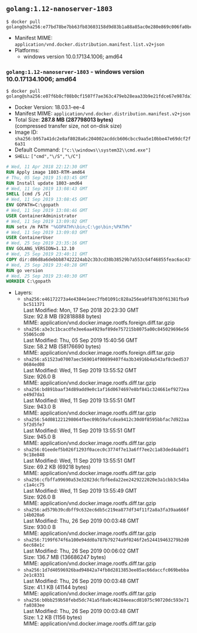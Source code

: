 ## `golang:1.12-nanoserver-1803`

```console
$ docker pull golang@sha256:e77bd78be7bb63fb83603158d9d83b1a88a85ac0e280e869c006fa0bcc7d6fe4
```

-	Manifest MIME: `application/vnd.docker.distribution.manifest.list.v2+json`
-	Platforms:
	-	windows version 10.0.17134.1006; amd64

### `golang:1.12-nanoserver-1803` - windows version 10.0.17134.1006; amd64

```console
$ docker pull golang@sha256:e07f6b8cf08b0cf1507f7ae363c479eb28eaa33b9e21fdce67e987da1c48cf83
```

-	Docker Version: 18.03.1-ee-4
-	Manifest MIME: `application/vnd.docker.distribution.manifest.v2+json`
-	Total Size: **287.8 MB (287798013 bytes)**  
	(compressed transfer size, not on-disk size)
-	Image ID: `sha256:b957a41dc2e8af8028a6c204002acddcb606cbcc9aa5e10bbe47e69dcf2f6a31`
-	Default Command: `["c:\\windows\\system32\\cmd.exe"]`
-	`SHELL`: `["cmd","\/S","\/C"]`

```dockerfile
# Wed, 11 Apr 2018 22:12:30 GMT
RUN Apply image 1803-RTM-amd64
# Thu, 05 Sep 2019 15:03:45 GMT
RUN Install update 1803-amd64
# Wed, 11 Sep 2019 13:08:43 GMT
SHELL [cmd /S /C]
# Wed, 11 Sep 2019 13:08:45 GMT
ENV GOPATH=C:\gopath
# Wed, 11 Sep 2019 13:08:46 GMT
USER ContainerAdministrator
# Wed, 11 Sep 2019 13:09:02 GMT
RUN setx /m PATH "%GOPATH%\bin;C:\go\bin;%PATH%"
# Wed, 11 Sep 2019 13:09:03 GMT
USER ContainerUser
# Wed, 25 Sep 2019 23:35:16 GMT
ENV GOLANG_VERSION=1.12.10
# Wed, 25 Sep 2019 23:40:11 GMT
COPY dir:d86d8a6debbb87422224ab2c3b3cd38b38529b7a553c64f46855feac6ac43f88 in C:\go 
# Wed, 25 Sep 2019 23:40:28 GMT
RUN go version
# Wed, 25 Sep 2019 23:40:30 GMT
WORKDIR C:\gopath
```

-	Layers:
	-	`sha256:e46172273a4e4384e1eec7fb01091c828a256ea0f87b30f61381fba9bc511371`  
		Last Modified: Mon, 17 Sep 2018 20:23:30 GMT  
		Size: 92.8 MB (92818888 bytes)  
		MIME: application/vnd.docker.image.rootfs.foreign.diff.tar.gzip
	-	`sha256:a3e3c1bcacdfe3ee6aa4929af89de757215b8075a00c845029696e5655065cd0`  
		Last Modified: Thu, 05 Sep 2019 15:40:56 GMT  
		Size: 58.2 MB (58176690 bytes)  
		MIME: application/vnd.docker.image.rootfs.foreign.diff.tar.gzip
	-	`sha256:a51523a07007aec569014f00899407f4a3b34916b4a543af8cbed5370684ed08`  
		Last Modified: Wed, 11 Sep 2019 13:55:52 GMT  
		Size: 926.0 B  
		MIME: application/vnd.docker.image.rootfs.diff.tar.gzip
	-	`sha256:bd891baaf34d89add9e0c1af16d0674697e8bf841c324661ef9272eae49d7da1`  
		Last Modified: Wed, 11 Sep 2019 13:55:51 GMT  
		Size: 943.0 B  
		MIME: application/vnd.docker.image.rootfs.diff.tar.gzip
	-	`sha256:54d081221298064fbec09b59afcdea9412c30d0f8595bbfac7d922aa5f2d5fe7`  
		Last Modified: Wed, 11 Sep 2019 13:55:51 GMT  
		Size: 945.0 B  
		MIME: application/vnd.docker.image.rootfs.diff.tar.gzip
	-	`sha256:01eedef5b026f1293f0acec0c3774f7e13a6ff7ee2c1a83ded4abdf19c18e848`  
		Last Modified: Wed, 11 Sep 2019 13:55:51 GMT  
		Size: 69.2 KB (69218 bytes)  
		MIME: application/vnd.docker.image.rootfs.diff.tar.gzip
	-	`sha256:cfbffa99690a53e32823dcfbf6eda22ee2429222020e3a1cbb3c54bac1a4cc75`  
		Last Modified: Wed, 11 Sep 2019 13:55:49 GMT  
		Size: 926.0 B  
		MIME: application/vnd.docker.image.rootfs.diff.tar.gzip
	-	`sha256:ad579b39cdbff9c632ec6db5c219ea877df34f11f2a8a3fa39aa666f14b020a6`  
		Last Modified: Thu, 26 Sep 2019 00:03:48 GMT  
		Size: 930.0 B  
		MIME: application/vnd.docker.image.rootfs.diff.tar.gzip
	-	`sha256:7199f674f6a100e94dd0a787b79274a9f0246f2e524419463279b2d06ec68e1c`  
		Last Modified: Thu, 26 Sep 2019 00:06:02 GMT  
		Size: 136.7 MB (136686247 bytes)  
		MIME: application/vnd.docker.image.rootfs.diff.tar.gzip
	-	`sha256:1d7d40596926bad94842a74fb8d2813853ee85ac66daccfc069bebba2e1c8331`  
		Last Modified: Thu, 26 Sep 2019 00:03:48 GMT  
		Size: 41.1 KB (41144 bytes)  
		MIME: application/vnd.docker.image.rootfs.diff.tar.gzip
	-	`sha256:b0bb259b58febd5dc741a5f8a0c46284eeacd81075c90720dc593e71fa0383ee`  
		Last Modified: Thu, 26 Sep 2019 00:03:48 GMT  
		Size: 1.2 KB (1156 bytes)  
		MIME: application/vnd.docker.image.rootfs.diff.tar.gzip
